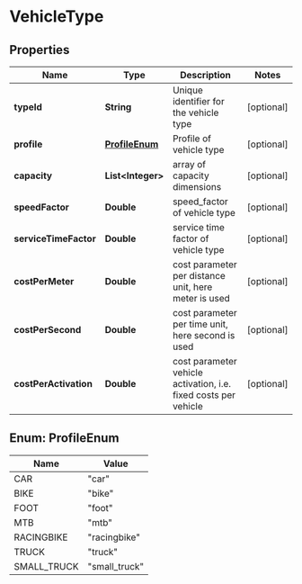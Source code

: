 
# VehicleType

## Properties
Name | Type | Description | Notes
------------ | ------------- | ------------- | -------------
**typeId** | **String** | Unique identifier for the vehicle type |  [optional]
**profile** | [**ProfileEnum**](#ProfileEnum) | Profile of vehicle type |  [optional]
**capacity** | **List&lt;Integer&gt;** | array of capacity dimensions |  [optional]
**speedFactor** | **Double** | speed_factor of vehicle type |  [optional]
**serviceTimeFactor** | **Double** | service time factor of vehicle type |  [optional]
**costPerMeter** | **Double** | cost parameter per distance unit, here meter is used |  [optional]
**costPerSecond** | **Double** | cost parameter per time unit, here second is used |  [optional]
**costPerActivation** | **Double** | cost parameter vehicle activation, i.e. fixed costs per vehicle |  [optional]


<a name="ProfileEnum"></a>
## Enum: ProfileEnum
Name | Value
---- | -----
CAR | &quot;car&quot;
BIKE | &quot;bike&quot;
FOOT | &quot;foot&quot;
MTB | &quot;mtb&quot;
RACINGBIKE | &quot;racingbike&quot;
TRUCK | &quot;truck&quot;
SMALL_TRUCK | &quot;small_truck&quot;



